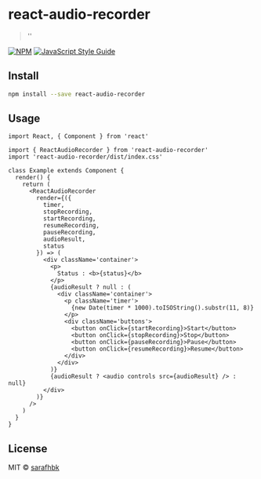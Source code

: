 # react-audio-recorder

> &#x27;&#x27;

[![NPM](https://img.shields.io/npm/v/react-audio-recorder.svg)](https://www.npmjs.com/package/react-audio-recorder) [![JavaScript Style Guide](https://img.shields.io/badge/code_style-standard-brightgreen.svg)](https://standardjs.com)

## Install

```bash
npm install --save react-audio-recorder
```

## Usage

```tsx
import React, { Component } from 'react'

import { ReactAudioRecorder } from 'react-audio-recorder'
import 'react-audio-recorder/dist/index.css'

class Example extends Component {
  render() {
    return (
      <ReactAudioRecorder
        render={({
          timer,
          stopRecording,
          startRecording,
          resumeRecording,
          pauseRecording,
          audioResult,
          status
        }) => (
          <div className='container'>
            <p>
              Status : <b>{status}</b>
            </p>
            {audioResult ? null : (
              <div className='container'>
                <p className='timer'>
                  {new Date(timer * 1000).toISOString().substr(11, 8)}
                </p>
                <div className='buttons'>
                  <button onClick={startRecording}>Start</button>
                  <button onClick={stopRecording}>Stop</button>
                  <button onClick={pauseRecording}>Pause</button>
                  <button onClick={resumeRecording}>Resume</button>
                </div>
              </div>
            )}
            {audioResult ? <audio controls src={audioResult} /> : null}
          </div>
        )}
      />
    )
  }
}
```

## License

MIT © [sarafhbk](https://github.com/sarafhbk)
